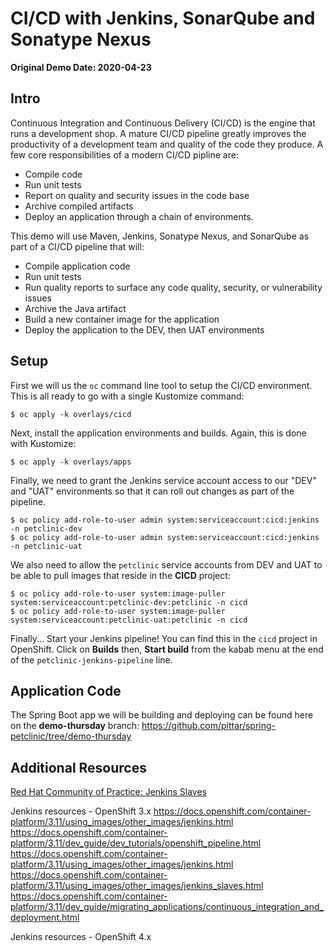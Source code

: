 # CI/CD with Jenkins, SonarQube and Sonatype Nexus

**Original Demo Date: 2020-04-23**

## Intro

Continuous Integration and Continuous Delivery (CI/CD) is the engine that runs a development shop.  A mature CI/CD pipeline greatly improves the productivity of a development team and quality of the code they produce.  A few core responsibilities of a modern CI/CD pipline are:
* Compile code
* Run unit tests
* Report on quality and security issues in the code base
* Archive compiled artifacts
* Deploy an application through a chain of environments.

This demo will use Maven, Jenkins, Sonatype Nexus, and SonarQube as part of a CI/CD pipeline that will:
* Compile application code
* Run unit tests
* Run quality reports to surface any code quality, security, or vulnerability issues
* Archive the Java artifact
* Build a new container image for the application
* Deploy the application to the DEV, then UAT environments

## Setup

First we will us the `oc` command line tool to setup the CI/CD environment. This is all ready to go with a single Kustomize command:
```
$ oc apply -k overlays/cicd
```

Next, install the application environments and builds.  Again, this is done with Kustomize:
```
$ oc apply -k overlays/apps
```

Finally, we need to grant the Jenkins service account access to our "DEV" and "UAT" environments so that it can roll out changes as part of the pipeline.

```
$ oc policy add-role-to-user admin system:serviceaccount:cicd:jenkins -n petclinic-dev
$ oc policy add-role-to-user admin system:serviceaccount:cicd:jenkins -n petclinic-uat
```

We also need to allow the `petclinic` service accounts from DEV and UAT to be able to pull images that reside in the **CICD** project:
```
$ oc policy add-role-to-user system:image-puller system:serviceaccount:petclinic-dev:petclinic -n cicd
$ oc policy add-role-to-user system:image-puller system:serviceaccount:petclinic-uat:petclinic -n cicd
```

Finally... Start your Jenkins pipeline!  You can find this in the `cicd` project in OpenShift.  Click on **Builds** then, **Start build** from the kabab menu at the end of the `petclinic-jenkins-pipeline` line.

## Application Code

The Spring Boot app we will be building and deploying can be found here on the **demo-thursday** branch:
https://github.com/pittar/spring-petclinic/tree/demo-thursday

## Additional Resources

[Red Hat Community of Practice: Jenkins Slaves](https://github.com/redhat-cop/containers-quickstarts/tree/master/jenkins-slaves)

Jenkins resources - OpenShift 3.x
https://docs.openshift.com/container-platform/3.11/using_images/other_images/jenkins.html
https://docs.openshift.com/container-platform/3.11/dev_guide/dev_tutorials/openshift_pipeline.html
https://docs.openshift.com/container-platform/3.11/using_images/other_images/jenkins.html
https://docs.openshift.com/container-platform/3.11/using_images/other_images/jenkins_slaves.html
https://docs.openshift.com/container-platform/3.11/dev_guide/migrating_applications/continuous_integration_and_deployment.html


Jenkins resources - OpenShift 4.x